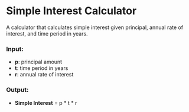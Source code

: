 # Simple Interest Calculator

A calculator that calculates simple interest given principal, annual rate of interest, and time period in years.

### Input:
- **p**: principal amount
- **t**: time period in years
- **r**: annual rate of interest

### Output:
- **Simple Interest** = p * t * r
